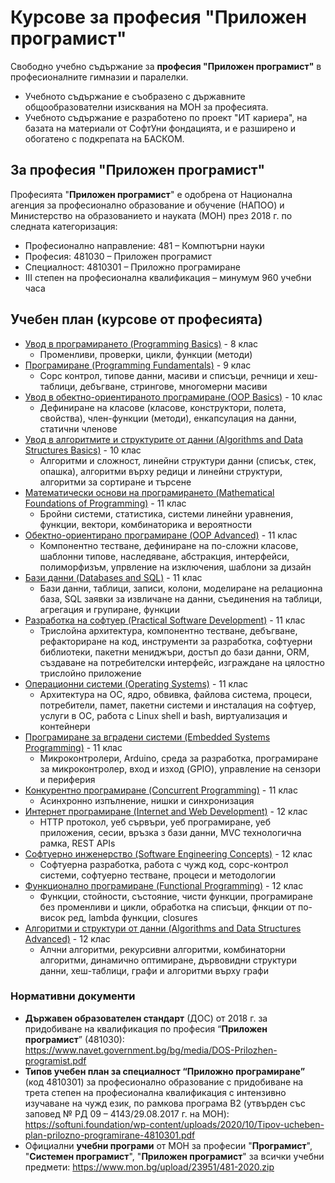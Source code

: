 # Курсове за професия "Приложен програмист"

Свободно учебно съдържание за **професия "Приложен програмист"** в професионалните гимназии и паралелки.
 - Учебното съдържание е съобразено с държавните общообразователни изисквания на МОН за професията.
 - Учебното съдържание е разработено по проект "ИТ кариера", на базата на материали от СофтУни фондацията, и е разширено и обогатено с подкрепата на БАСКОМ.

## За професия "Приложен програмист"

Професията "**Приложен програмист**" е одобрена от Национална агенция за професионално образование и обучение (НАПОО) и Министерство на образованието и науката (МОН) през 2018 г. по следната категоризация:
 - Професионално направление: 481 – Компютърни науки
 - Професия: 481030 – Приложен програмист
 - Специалност: 4810301 – Приложно програмиране
 - III степен на професионална квалификация – минумум 960 учебни часа
 
## Учебен план (курсове от професията)
 - [Увод в програмирането (Programming Basics)](https://github.com/BG-IT-Edu/School-Programming/tree/main/Courses/Applied-Programmer/Programming-Basics) - 8 клас
   - Променливи, проверки, цикли, функции (методи)
 - [Програмиране (Programming Fundamentals)](https://github.com/BG-IT-Edu/School-Programming/tree/main/Courses/Applied-Programmer/Programming-Fundamentals) - 9 клас
   - Сорс контрол, типове данни, масиви и списъци, речници и хеш-таблици, дебъгване, стрингове, многомерни масиви
 - [Увод в обектно-ориентираното програмиране (OOP Basics)](https://github.com/BG-IT-Edu/School-Programming/tree/main/Courses/Applied-Programmer/OOP-Basics) - 10 клас
   - Дефиниране на класове (класове, конструктори, полета, свойства), член-функции (методи), енкапсулация на данни, статични членове
 - [Увод в алгоритмите и структурите от данни (Algorithms and Data Structures Basics)](https://github.com/BG-IT-Edu/School-Programming/tree/main/Courses/Applied-Programmer/Algo-and-Data-Structures-Basics) - 10 клас
   - Алгоритми и сложност, линейни структури данни (списък, стек, опашка), алгоритми върху редици и линейни структури, алгоритми за сортиране и търсене
 - [Математически основи на програмирането (Mathematical Foundations of Programming)](https://github.com/BG-IT-Edu/School-Programming/tree/main/Courses/Applied-Programmer/Math-Foundations-of-Programming) - 11 клас
   - Бройни системи, статистика, системи линейни уравнения, функции, вектори, комбинаторика и вероятности
 - [Обектно-ориентирано програмиране (OOP Advanced)](https://github.com/BG-IT-Edu/School-Programming/tree/main/Courses/Applied-Programmer/OOP-Advanced) - 11 клас
   - Компонентно тестване, дефиниране на по-сложни класове, шаблонни типове, наследяване, абстракция, интерфейси, полиморфизъм, упрвление на изключения, шаблони за дизайн
 - [Бази данни (Databases and SQL)](https://github.com/BG-IT-Edu/School-Programming/tree/main/Courses/Applied-Programmer/Databases-and-SQL) - 11 клас
   - Бази данни, таблици, записи, колони, моделиране на релационна база, SQL заявки за извличане на данни, съединения на таблици, агрегация и групиране, функции
 - [Разработка на софтуер (Practical Software Development)](https://github.com/BG-IT-Edu/School-Programming/tree/main/Courses/Applied-Programmer/Practical-Software-Development) - 11 клас
   - Трислойна архитектура, компонентно тестване, дебъгване, рефакториране на код, инструменти за разработка, софтуерни библиотеки, пакетни мениджъри, достъп до бази данни, ORM, създаване на потребителски интерфейс, изграждане на цялостно трислойно приложение
 - [Операционни системи (Operating Systems)](https://github.com/BG-IT-Edu/School-Programming/tree/main/Courses/Applied-Programmer/Operating-Systems) - 11 клас
   - Архитектура на ОС, ядро, обвивка, файлова система, процеси, потребители, памет, пакетни системи и инсталация на софтуер, услуги в ОС, работа с Linux shell и bash, виртуализация и контейнери
 - [Програмиране за вградени системи (Embedded Systems Programming)](https://github.com/BG-IT-Edu/School-Programming/tree/main/Courses/Applied-Programmer/Embedded-Systems-Programming) - 11 клас
   - Микроконтролери, Arduino, среда за разработка, програмиране за микроконтролер, вход и изход (GPIO), управление на сензори и периферия
 - [Конкурентно програмиране (Concurrent Programming)](https://github.com/BG-IT-Edu/School-Programming/tree/main/Courses/Applied-Programmer/Concurrrent-Programming) - 11 клас
   - Асинхронно изпълнение, нишки и синхронизация
 - [Интернет програмиране (Internet and Web Development)](https://github.com/BG-IT-Edu/School-Programming/tree/main/Courses/Applied-Programmer/Internet-and-Web-Development) - 12 клас
   - HTTP протокол, уеб сървъри, уеб програмиране, уеб приложения, сесии, връзка з бази данни, MVC технологична рамка, REST APIs
 - [Софтуерно инженерство (Software Engineering Concepts)](https://github.com/BG-IT-Edu/School-Programming/tree/main/Courses/Applied-Programmer/Software-Engineering-Concepts) - 12 клас
   - Софтуерна разработка, работа с чужд код, сорс-контрол системи, софтуерно тестване, процеси и методологии
 - [Функционално програмиране (Functional Programming)](https://github.com/BG-IT-Edu/School-Programming/tree/main/Courses/Applied-Programmer/Functional-Programming-Haskell) - 12 клас
   - Функции, стойности, състояние, чисти функции, програмиране без променливи и цикли, обработка на списъци, фнкции от по-висок ред, lambda функции, closures
 - [Алгоритми и структури от данни (Algorithms and Data Structures Advanced)](https://github.com/BG-IT-Edu/School-Programming/tree/main/Courses/Applied-Programmer/Algo-and-Data-Structures-Advanced) - 12 клас
   - Алчни алгоритми, рекурсивни алгоритми, комбинаторни алгоритми, динамично оптимиране, дървовидни структури данни, хеш-таблици, графи и алгоритми върху графи

### Нормативни документи
 - **Държавен образователен стандарт** (ДОС) от 2018 г. за придобиване на квалификация по професия “**Приложен програмист**” (481030): https://www.navet.government.bg/bg/media/DOS-Prilozhen-programist.pdf
 - **Типов учебен план за специалност “Приложно програмиране”** (код 4810301) за професионално образование с придобиване на трета степен на професионална квалификация с интензивно изучаване на чужд език, по рамкова програма B2 (утвърден със заповед № РД 09 – 4143/29.08.2017 г. на МОН): https://softuni.foundation/wp-content/uploads/2020/10/Tipov-ucheben-plan-prilozno-programirane-4810301.pdf
  - Официални **учебни програми** от МОН за професии "**Програмист**", "**Системен програмист**", "**Приложен програмист**" за всички учебни предмети: https://www.mon.bg/upload/23951/481-2020.zip
